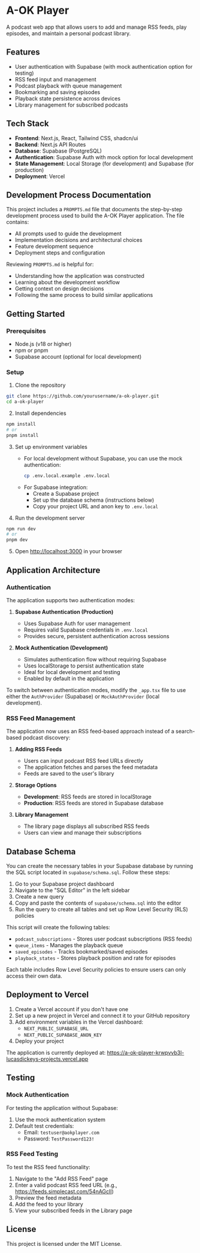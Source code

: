 # A-OK Player

A podcast web app that allows users to add and manage RSS feeds, play episodes, and maintain a personal podcast library.

## Features

- User authentication with Supabase (with mock authentication option for testing)
- RSS feed input and management
- Podcast playback with queue management
- Bookmarking and saving episodes
- Playback state persistence across devices
- Library management for subscribed podcasts

## Tech Stack

- **Frontend**: Next.js, React, Tailwind CSS, shadcn/ui
- **Backend**: Next.js API Routes
- **Database**: Supabase (PostgreSQL)
- **Authentication**: Supabase Auth with mock option for local development
- **State Management**: Local Storage (for development) and Supabase (for production)
- **Deployment**: Vercel

## Development Process Documentation

This project includes a `PROMPTS.md` file that documents the step-by-step development process used to build the A-OK Player application. The file contains:

- All prompts used to guide the development
- Implementation decisions and architectural choices
- Feature development sequence
- Deployment steps and configuration

Reviewing `PROMPTS.md` is helpful for:
- Understanding how the application was constructed
- Learning about the development workflow
- Getting context on design decisions
- Following the same process to build similar applications

## Getting Started

### Prerequisites

- Node.js (v18 or higher)
- npm or pnpm
- Supabase account (optional for local development)

### Setup

1. Clone the repository
```bash
git clone https://github.com/yourusername/a-ok-player.git
cd a-ok-player
```

2. Install dependencies
```bash
npm install
# or
pnpm install
```

3. Set up environment variables
   - For local development without Supabase, you can use the mock authentication:
     ```bash
     cp .env.local.example .env.local
     ```
   - For Supabase integration:
     - Create a Supabase project
     - Set up the database schema (instructions below)
     - Copy your project URL and anon key to `.env.local`

4. Run the development server
```bash
npm run dev
# or
pnpm dev
```

5. Open [http://localhost:3000](http://localhost:3000) in your browser

## Application Architecture

### Authentication

The application supports two authentication modes:

1. **Supabase Authentication (Production)**
   - Uses Supabase Auth for user management
   - Requires valid Supabase credentials in `.env.local`
   - Provides secure, persistent authentication across sessions

2. **Mock Authentication (Development)**
   - Simulates authentication flow without requiring Supabase
   - Uses localStorage to persist authentication state
   - Ideal for local development and testing
   - Enabled by default in the application

To switch between authentication modes, modify the `_app.tsx` file to use either the `AuthProvider` (Supabase) or `MockAuthProvider` (local development).

### RSS Feed Management

The application now uses an RSS feed-based approach instead of a search-based podcast discovery:

1. **Adding RSS Feeds**
   - Users can input podcast RSS feed URLs directly
   - The application fetches and parses the feed metadata
   - Feeds are saved to the user's library

2. **Storage Options**
   - **Development**: RSS feeds are stored in localStorage
   - **Production**: RSS feeds are stored in Supabase database

3. **Library Management**
   - The library page displays all subscribed RSS feeds
   - Users can view and manage their subscriptions

## Database Schema

You can create the necessary tables in your Supabase database by running the SQL script located in `supabase/schema.sql`. Follow these steps:

1. Go to your Supabase project dashboard
2. Navigate to the "SQL Editor" in the left sidebar
3. Create a new query
4. Copy and paste the contents of `supabase/schema.sql` into the editor
5. Run the query to create all tables and set up Row Level Security (RLS) policies

This script will create the following tables:
- `podcast_subscriptions` - Stores user podcast subscriptions (RSS feeds)
- `queue_items` - Manages the playback queue
- `saved_episodes` - Tracks bookmarked/saved episodes
- `playback_states` - Stores playback position and rate for episodes

Each table includes Row Level Security policies to ensure users can only access their own data.

## Deployment to Vercel

1. Create a Vercel account if you don't have one
2. Set up a new project in Vercel and connect it to your GitHub repository
3. Add environment variables in the Vercel dashboard:
   - `NEXT_PUBLIC_SUPABASE_URL`
   - `NEXT_PUBLIC_SUPABASE_ANON_KEY`
4. Deploy your project

The application is currently deployed at: https://a-ok-player-krwpvvb3l-lucasdickeys-projects.vercel.app

## Testing

### Mock Authentication

For testing the application without Supabase:
1. Use the mock authentication system
2. Default test credentials:
   - Email: `testuser@aokplayer.com`
   - Password: `TestPassword123!`

### RSS Feed Testing

To test the RSS feed functionality:
1. Navigate to the "Add RSS Feed" page
2. Enter a valid podcast RSS feed URL (e.g., https://feeds.simplecast.com/54nAGcIl)
3. Preview the feed metadata
4. Add the feed to your library
5. View your subscribed feeds in the Library page

## License

This project is licensed under the MIT License.